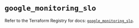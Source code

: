 # `google_monitoring_slo`

Refer to the Terraform Registry for docs: [`google_monitoring_slo`](https://registry.terraform.io/providers/hashicorp/google-beta/6.35.0/docs/resources/google_monitoring_slo).
